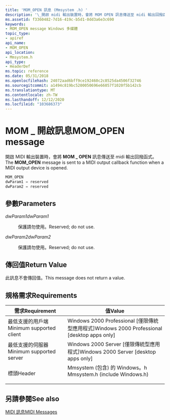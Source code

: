 ```yaml
---
title: 'MOM_OPEN 訊息 (Mmsystem .h) '
description: '\_開啟 midi 輸出裝置時，會將 MOM OPEN 訊息傳送至 midi 輸出回撥函式。'
ms.assetid: f3360482-7d16-419c-b5d1-0dd3a6e3c690
keywords:
- MOM_OPEN message Windows 多媒體
topic_type:
- apiref
api_name:
- MOM_OPEN
api_location:
- Mmsystem.h
api_type:
- HeaderDef
ms.topic: reference
ms.date: 05/31/2018
ms.openlocfilehash: 24072aad6bff9ce192460c2c8525da4506f32746
ms.sourcegitcommit: a1494c819bc5200050696e66057f1020f5b142cb
ms.translationtype: MT
ms.contentlocale: zh-TW
ms.lasthandoff: 12/12/2020
ms.locfileid: "103686373"
---
```

# <a name="mom_open-message"></a><span data-ttu-id="164cd-104">MOM \_ 開啟訊息</span><span class="sxs-lookup"><span data-stu-id="164cd-104">MOM\_OPEN message</span></span>

<span data-ttu-id="164cd-105">開啟 MIDI 輸出裝置時，會將 **MOM \_ OPEN** 訊息傳送至 midi 輸出回撥函式。</span><span class="sxs-lookup"><span data-stu-id="164cd-105">The **MOM\_OPEN** message is sent to a MIDI output callback function when a MIDI output device is opened.</span></span>


```C++
MOM_OPEN 
dwParam1 = reserved 
dwParam2 = reserved 
```



## <a name="parameters"></a><span data-ttu-id="164cd-106">參數</span><span class="sxs-lookup"><span data-stu-id="164cd-106">Parameters</span></span>

<dl> <dt>

<span data-ttu-id="164cd-107"><span id="dwParam1"></span><span id="dwparam1"></span><span id="DWPARAM1"></span>*dwParam1*</span><span class="sxs-lookup"><span data-stu-id="164cd-107"><span id="dwParam1"></span><span id="dwparam1"></span><span id="DWPARAM1"></span>*dwParam1*</span></span>
</dt> <dd>

<span data-ttu-id="164cd-108">保護請勿使用。</span><span class="sxs-lookup"><span data-stu-id="164cd-108">Reserved; do not use.</span></span>

</dd> <dt>

<span data-ttu-id="164cd-109"><span id="dwParam2"></span><span id="dwparam2"></span><span id="DWPARAM2"></span>*dwParam2*</span><span class="sxs-lookup"><span data-stu-id="164cd-109"><span id="dwParam2"></span><span id="dwparam2"></span><span id="DWPARAM2"></span>*dwParam2*</span></span>
</dt> <dd>

<span data-ttu-id="164cd-110">保護請勿使用。</span><span class="sxs-lookup"><span data-stu-id="164cd-110">Reserved; do not use.</span></span>

</dd> </dl>

## <a name="return-value"></a><span data-ttu-id="164cd-111">傳回值</span><span class="sxs-lookup"><span data-stu-id="164cd-111">Return Value</span></span>

<span data-ttu-id="164cd-112">此訊息不會傳回值。</span><span class="sxs-lookup"><span data-stu-id="164cd-112">This message does not return a value.</span></span>

## <a name="requirements"></a><span data-ttu-id="164cd-113">規格需求</span><span class="sxs-lookup"><span data-stu-id="164cd-113">Requirements</span></span>



| <span data-ttu-id="164cd-114">需求</span><span class="sxs-lookup"><span data-stu-id="164cd-114">Requirement</span></span> | <span data-ttu-id="164cd-115">值</span><span class="sxs-lookup"><span data-stu-id="164cd-115">Value</span></span> |
|-------------------------------------|-----------------------------------------------------------------------------------------------------------|
| <span data-ttu-id="164cd-116">最低支援的用戶端</span><span class="sxs-lookup"><span data-stu-id="164cd-116">Minimum supported client</span></span><br/> | <span data-ttu-id="164cd-117">Windows 2000 Professional \[僅限傳統型應用程式\]</span><span class="sxs-lookup"><span data-stu-id="164cd-117">Windows 2000 Professional \[desktop apps only\]</span></span><br/>                                                |
| <span data-ttu-id="164cd-118">最低支援的伺服器</span><span class="sxs-lookup"><span data-stu-id="164cd-118">Minimum supported server</span></span><br/> | <span data-ttu-id="164cd-119">Windows 2000 Server \[僅限傳統型應用程式\]</span><span class="sxs-lookup"><span data-stu-id="164cd-119">Windows 2000 Server \[desktop apps only\]</span></span><br/>                                                      |
| <span data-ttu-id="164cd-120">標頭</span><span class="sxs-lookup"><span data-stu-id="164cd-120">Header</span></span><br/>                   | <dl> <span data-ttu-id="164cd-121"><dt>Mmsystem (包含) 的 Windows。h </dt></span><span class="sxs-lookup"><span data-stu-id="164cd-121"><dt>Mmsystem.h (include Windows.h)</dt></span></span> </dl> |



## <a name="see-also"></a><span data-ttu-id="164cd-122">另請參閱</span><span class="sxs-lookup"><span data-stu-id="164cd-122">See also</span></span>

<dl> <dt>

[<span data-ttu-id="164cd-123">MIDI 訊息</span><span class="sxs-lookup"><span data-stu-id="164cd-123">MIDI Messages</span></span>](midi-messages.md)
</dt> </dl>

 

 





